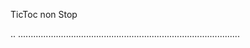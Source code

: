 TicToc non Stop

..
........................................................................................